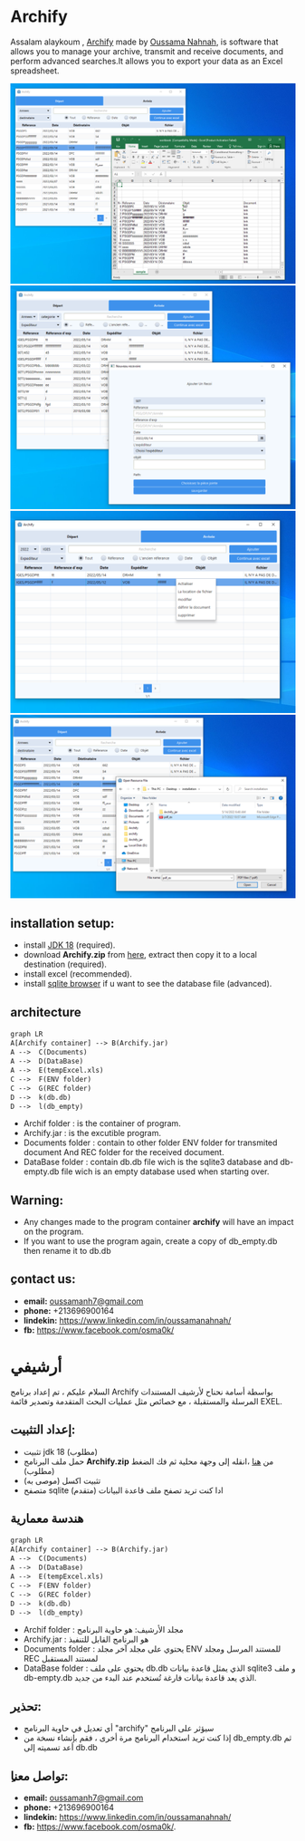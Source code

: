 # Archify


Assalam alaykoum , [Archify](https://github.com/OussamaNahnah/Archify)  made by  [Oussama Nahnah](https://www.linkedin.com/in/oussamanahnah/), is software that allows you to manage your archive, transmit and receive documents, and perform advanced searches.It allows you to export your data as an Excel spreadsheet.  

![alt text](https://github.com/OussamaNahnah/Archify/blob/main/Snapshots/screen1.png)
![alt text](https://github.com/OussamaNahnah/Archify/blob/main/Snapshots/screen2.png)
![alt text](https://github.com/OussamaNahnah/Archify/blob/main/Snapshots/screen3.png)
![alt text](https://github.com/OussamaNahnah/Archify/blob/main/Snapshots/screen4.png)


## installation setup:
-  install [JDK 18]( https://www.oracle.com/java/technologies/javase/jdk18-archive-downloads.html)  (required).
-  download **Archify.zip** from [here](https://github.com/OussamaNahnah/Archify/releases), extract then copy it to a local destination (required).
-  install excel (recommended).
-  install [sqlite browser]( https://sqlitebrowser.org/dl/) if u want to see the database file  (advanced).

## architecture
```mermaid
graph LR
A[Archify container] --> B(Archify.jar)
A -->  C(Documents)
A -->  D(DataBase)
A -->  E(tempExcel.xls)
C -->  F(ENV folder)
C -->  G(REC folder)
D -->  k(db.db)
D -->  l(db_empty)
```
- Archif folder : is the container of program.
- Archify.jar : is the excutible program.
- Documents folder : contain to other folder ENV folder for transmited document And REC folder for the received document.
- DataBase folder : contain db.db file wich is the sqlite3 database and db-empty.db file wich is an empty database used when starting over.

## Warning:
- Any changes made to the program container **archify** will have an impact on the program.
- If you want to  use the program again, create a copy of db_empty.db then rename it to db.db

 
## ِcontact us:
- **email:** oussamanh7@gmail.com 
- **phone:** +213696900164
- **lindekin:** https://www.linkedin.com/in/oussamanahnah/
- **fb:** https://www.facebook.com/osma0k/
# أرشيفي
السلام عليكم ، تم إعداد برنامج Archify بواسطة أسامة نحناح لأرشيف المستندات المرسلة والمستقبلة ، مع خصائص مثل عمليات البحث المتقدمة وتصدير قائمة EXEL.

## إعداد التثبيت:
- تثبيت jdk 18 (مطلوب)
- حمل ملف البرنامج  **Archify.zip** من [هنا](https://github.com/OussamaNahnah/Archify/releases) ،انقله إلى وجهة محلية ثم فك الضغط (مطلوب)
- تثبيت اكسل (موصى به)
- متصفح sqlite ادا كنت تريد تصفح ملف قاعدة البيانات (متقدم)

## هندسة معمارية
```mermaid
graph LR
A[Archify container] --> B(Archify.jar)
A -->  C(Documents)
A -->  D(DataBase)
A -->  E(tempExcel.xls)
C -->  F(ENV folder)
C -->  G(REC folder)
D -->  k(db.db)
D -->  l(db_empty)
```
- Archif folder :
 مجلد الأرشيف: هو حاوية البرنامج
- Archify.jar :
 هو البرنامج القابل للتنفيذ
- Documents folder : 
 يحتوي على مجلد آخر مجلد ENV للمستند المرسل ومجلد REC لمستند المستقبل
- DataBase folder :
 يحتوي على ملف db.db الذي يمثل قاعدة بيانات sqlite3 و ملف db-empty.db الذي يعد قاعدة بيانات فارغة تُستخدم عند البدء من جديد.
## تحذير:
- أي تعديل في حاوية البرنامج "archify" سيؤثر على البرنامج
- إذا كنت تريد استخدام البرنامج مرة أخرى ، فقم بإنشاء نسخة من db_empty.db ثم أعد تسميته إلى db.db


## ِتواصل معنا:
- **email:** oussamanh7@gmail.com 
- **phone:** +213696900164
- **lindekin:** https://www.linkedin.com/in/oussamanahnah/
- **fb:** https://www.facebook.com/osma0k/.



